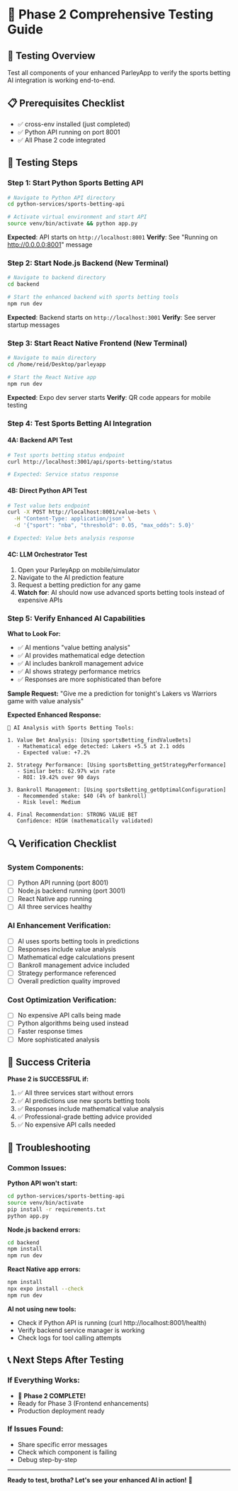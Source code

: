 # 🧪 Phase 2 Comprehensive Testing Guide

## 🎯 **Testing Overview**
Test all components of your enhanced ParleyApp to verify the sports betting AI integration is working end-to-end.

## 📋 **Prerequisites Checklist**
- ✅ cross-env installed (just completed)
- ✅ Python API running on port 8001 
- ✅ All Phase 2 code integrated

## 🚀 **Testing Steps**

### Step 1: Start Python Sports Betting API
```bash
# Navigate to Python API directory
cd python-services/sports-betting-api

# Activate virtual environment and start API
source venv/bin/activate && python app.py
```
**Expected**: API starts on `http://localhost:8001`
**Verify**: See "Running on http://0.0.0.0:8001" message

### Step 2: Start Node.js Backend (New Terminal)
```bash
# Navigate to backend directory
cd backend

# Start the enhanced backend with sports betting tools
npm run dev
```
**Expected**: Backend starts on `http://localhost:3001`
**Verify**: See server startup messages

### Step 3: Start React Native Frontend (New Terminal)
```bash
# Navigate to main directory
cd /home/reid/Desktop/parleyapp

# Start the React Native app
npm run dev
```
**Expected**: Expo dev server starts
**Verify**: QR code appears for mobile testing

### Step 4: Test Sports Betting AI Integration

#### 4A: Backend API Test
```bash
# Test sports betting status endpoint
curl http://localhost:3001/api/sports-betting/status

# Expected: Service status response
```

#### 4B: Direct Python API Test
```bash
# Test value bets endpoint
curl -X POST http://localhost:8001/value-bets \
  -H "Content-Type: application/json" \
  -d '{"sport": "nba", "threshold": 0.05, "max_odds": 5.0}'

# Expected: Value bets analysis response
```

#### 4C: LLM Orchestrator Test
1. Open your ParleyApp on mobile/simulator
2. Navigate to the AI prediction feature
3. Request a betting prediction for any game
4. **Watch for**: AI should now use advanced sports betting tools instead of expensive APIs

### Step 5: Verify Enhanced AI Capabilities

**What to Look For:**
- ✅ AI mentions "value betting analysis"
- ✅ AI provides mathematical edge detection
- ✅ AI includes bankroll management advice
- ✅ AI shows strategy performance metrics
- ✅ Responses are more sophisticated than before

**Sample Request:**
"Give me a prediction for tonight's Lakers vs Warriors game with value analysis"

**Expected Enhanced Response:**
```
🎯 AI Analysis with Sports Betting Tools:

1. Value Bet Analysis: [Using sportsBetting_findValueBets]
   - Mathematical edge detected: Lakers +5.5 at 2.1 odds
   - Expected value: +7.2%
   
2. Strategy Performance: [Using sportsBetting_getStrategyPerformance]
   - Similar bets: 62.97% win rate
   - ROI: 19.42% over 90 days
   
3. Bankroll Management: [Using sportsBetting_getOptimalConfiguration]
   - Recommended stake: $40 (4% of bankroll)
   - Risk level: Medium
   
4. Final Recommendation: STRONG VALUE BET
   Confidence: HIGH (mathematically validated)
```

## 🔍 **Verification Checklist**

### System Components:
- [ ] Python API running (port 8001)
- [ ] Node.js backend running (port 3001)
- [ ] React Native app running
- [ ] All three services healthy

### AI Enhancement Verification:
- [ ] AI uses sports betting tools in predictions
- [ ] Responses include value analysis
- [ ] Mathematical edge calculations present
- [ ] Bankroll management advice included
- [ ] Strategy performance referenced
- [ ] Overall prediction quality improved

### Cost Optimization Verification:
- [ ] No expensive API calls being made
- [ ] Python algorithms being used instead
- [ ] Faster response times
- [ ] More sophisticated analysis

## 🎉 **Success Criteria**

**Phase 2 is SUCCESSFUL if:**
1. ✅ All three services start without errors
2. ✅ AI predictions use new sports betting tools
3. ✅ Responses include mathematical value analysis
4. ✅ Professional-grade betting advice provided
5. ✅ No expensive API calls needed

## 🚨 **Troubleshooting**

### Common Issues:

**Python API won't start:**
```bash
cd python-services/sports-betting-api
source venv/bin/activate
pip install -r requirements.txt
python app.py
```

**Node.js backend errors:**
```bash
cd backend
npm install
npm run dev
```

**React Native app errors:**
```bash
npm install
npx expo install --check
npm run dev
```

**AI not using new tools:**
- Check if Python API is running (curl http://localhost:8001/health)
- Verify backend service manager is working
- Check logs for tool calling attempts

## 📞 **Next Steps After Testing**

### If Everything Works:
- 🎉 **Phase 2 COMPLETE!**
- Ready for Phase 3 (Frontend enhancements)
- Production deployment ready

### If Issues Found:
- Share specific error messages
- Check which component is failing
- Debug step-by-step

---

**Ready to test, brotha? Let's see your enhanced AI in action!** 🚀 